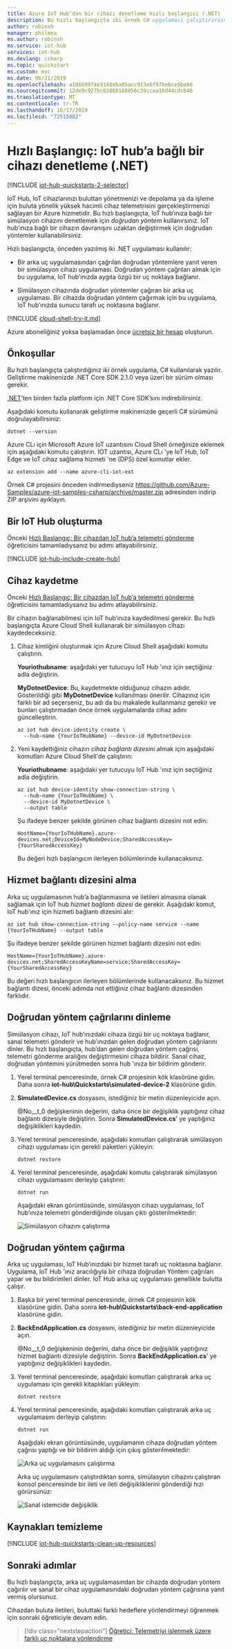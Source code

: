 ```yaml
---
title: Azure IoT Hub’dan bir cihazı denetleme hızlı başlangıcı (.NET) | Microsoft Docs
description: Bu hızlı başlangıçta iki örnek C# uygulaması çalıştırırsınız. Bir uygulama, hub’ınıza bağlı cihazları uzaktan denetleyebilen bir arka uç uygulamasıdır. Diğer uygulama, uzaktan denetlenebilen hub’ınıza bağlanan bir cihazın simülasyonunu yapar.
author: robinsh
manager: philmea
ms.author: robinsh
ms.service: iot-hub
services: iot-hub
ms.devlang: csharp
ms.topic: quickstart
ms.custom: mvc
ms.date: 06/21/2019
ms.openlocfilehash: a106699f4e3148eba85acc913e6f97be6ce9be66
ms.sourcegitcommit: 12de9c927bc63868168056c39ccaa16d44cdc646
ms.translationtype: MT
ms.contentlocale: tr-TR
ms.lasthandoff: 10/17/2019
ms.locfileid: "72515082"
---
```

# <a name="quickstart-control-a-device-connected-to-an-iot-hub-net"></a>Hızlı Başlangıç: IoT hub’a bağlı bir cihazı denetleme (.NET)

[!INCLUDE [iot-hub-quickstarts-2-selector](../../includes/iot-hub-quickstarts-2-selector.md)]

IoT Hub, IoT cihazlarınızı buluttan yönetmenizi ve depolama ya da işleme için buluta yönelik yüksek hacimli cihaz telemetrisini gerçekleştirmenizi sağlayan bir Azure hizmetidir. Bu hızlı başlangıçta, IoT hub’ınıza bağlı bir simülasyon cihazını denetlemek için *doğrudan yöntem* kullanırsınız. IoT hub’ınıza bağlı bir cihazın davranışını uzaktan değiştirmek için doğrudan yöntemler kullanabilirsiniz.

Hızlı başlangıçta, önceden yazılmış iki .NET uygulaması kullanılır:

* Bir arka uç uygulamasından çağrılan doğrudan yöntemlere yanıt veren bir simülasyon cihazı uygulaması. Doğrudan yöntem çağrıları almak için bu uygulama, IoT hub’ınızda aygıta özgü bir uç noktaya bağlanır.

* Simülasyon cihazında doğrudan yöntemler çağıran bir arka uç uygulaması. Bir cihazda doğrudan yöntem çağırmak için bu uygulama, IoT hub’ınızda sunucu tarafı uç noktasına bağlanır.

[!INCLUDE [cloud-shell-try-it.md](../../includes/cloud-shell-try-it.md)]

Azure aboneliğiniz yoksa başlamadan önce [ücretsiz bir hesap](https://azure.microsoft.com/free/?WT.mc_id=A261C142F) oluşturun.

## <a name="prerequisites"></a>Önkoşullar

Bu hızlı başlangıçta çalıştırdığınız iki örnek uygulama, C# kullanılarak yazılır. Geliştirme makinenizde .NET Core SDK 2.1.0 veya üzeri bir sürüm olması gerekir.

[.NET](https://www.microsoft.com/net/download/all)’ten birden fazla platform için .NET Core SDK’sını indirebilirsiniz.

Aşağıdaki komutu kullanarak geliştirme makinenizde geçerli C# sürümünü doğrulayabilirsiniz:

```cmd/sh
dotnet --version
```

Azure CLı için Microsoft Azure IoT uzantısını Cloud Shell örneğinize eklemek için aşağıdaki komutu çalıştırın. IOT uzantısı, Azure CLı 'ye IoT Hub, IoT Edge ve IoT cihaz sağlama hizmeti 'ne (DPS) özel komutlar ekler.

```azurecli-interactive
az extension add --name azure-cli-iot-ext
```

Örnek C# projesini önceden indirmediyseniz https://github.com/Azure-Samples/azure-iot-samples-csharp/archive/master.zip adresinden indirip ZIP arşivini ayıklayın.

## <a name="create-an-iot-hub"></a>Bir IoT Hub oluşturma

Önceki [Hızlı Başlangıç: Bir cihazdan IoT hub’a telemetri gönderme](quickstart-send-telemetry-dotnet.md) öğreticisini tamamladıysanız bu adımı atlayabilirsiniz.

[!INCLUDE [iot-hub-include-create-hub](../../includes/iot-hub-include-create-hub.md)]

## <a name="register-a-device"></a>Cihaz kaydetme

Önceki [Hızlı Başlangıç: Bir cihazdan IoT hub’a telemetri gönderme](quickstart-send-telemetry-dotnet.md) öğreticisini tamamladıysanız bu adımı atlayabilirsiniz.

Bir cihazın bağlanabilmesi için IoT hub’ınıza kaydedilmesi gerekir. Bu hızlı başlangıçta Azure Cloud Shell kullanarak bir simülasyon cihazı kaydedeceksiniz.

1. Cihaz kimliğini oluşturmak için Azure Cloud Shell aşağıdaki komutu çalıştırın.

   **Youriothubname**: aşağıdaki yer tutucuyu IoT Hub 'ınız için seçtiğiniz adla değiştirin.

   **MyDotnetDevice**: Bu, kaydetmekte olduğunuz cihazın adıdır. Gösterildiği gibi **MyDotnetDevice** kullanılması önerilir. Cihazınız için farklı bir ad seçerseniz, bu adı da bu makalede kullanmanız gerekir ve bunları çalıştırmadan önce örnek uygulamalarda cihaz adını güncelleştirin.

    ```azurecli-interactive
    az iot hub device-identity create \
      --hub-name {YourIoTHubName} --device-id MyDotnetDevice
    ```

2. Yeni kaydettiğiniz cihazın _cihaz bağlantı dizesini_ almak için aşağıdaki komutları Azure Cloud Shell'de çalıştırın:

   **Youriothubname**: aşağıdaki yer tutucuyu IoT Hub 'ınız için seçtiğiniz adla değiştirin.

    ```azurecli-interactive
    az iot hub device-identity show-connection-string \
      --hub-name {YourIoTHubName} \
      --device-id MyDotnetDevice \
      --output table
    ```

    Şu ifadeye benzer şekilde görünen cihaz bağlantı dizesini not edin:

   `HostName={YourIoTHubName}.azure-devices.net;DeviceId=MyNodeDevice;SharedAccessKey={YourSharedAccessKey}`

    Bu değeri hızlı başlangıcın ilerleyen bölümlerinde kullanacaksınız.

## <a name="retrieve-the-service-connection-string"></a>Hizmet bağlantı dizesini alma

Arka uç uygulamasının hub’a bağlanmasına ve iletileri almasına olanak sağlamak için IoT hub _hizmet bağlantı dizesi_ de gerekir. Aşağıdaki komut, IoT hub'ınız için hizmeti bağlantı dizesini alır:

```azurecli-interactive
az iot hub show-connection-string --policy-name service --name {YourIoTHubName} --output table
```

Şu ifadeye benzer şekilde görünen hizmet bağlantı dizesini not edin:

   `HostName={YourIoTHubName}.azure-devices.net;SharedAccessKeyName=service;SharedAccessKey={YourSharedAccessKey}`

Bu değeri hızlı başlangıcın ilerleyen bölümlerinde kullanacaksınız. Bu hizmet bağlantı dizesi, önceki adımda not ettiğiniz cihaz bağlantı dizesinden farklıdır.

## <a name="listen-for-direct-method-calls"></a>Doğrudan yöntem çağrılarını dinleme

Simülasyon cihazı, IoT hub’ınızdaki cihaza özgü bir uç noktaya bağlanır, sanal telemetri gönderir ve hub’ınızdan gelen doğrudan yöntem çağrılarını dinler. Bu hızlı başlangıçta, hub’dan gelen doğrudan yöntem çağrısı, telemetri gönderme aralığını değiştirmesini cihaza bildirir. Sanal cihaz, doğrudan yöntemini yürütmeden sonra hub 'ınıza bir bildirim gönderir.

1. Yerel terminal penceresinde, örnek C# projesinin kök klasörüne gidin. Daha sonra **iot-hub\Quickstarts\simulated-device-2** klasörüne gidin.

2. **SimulatedDevice.cs** dosyasını, istediğiniz bir metin düzenleyicide açın.

    @No__t_0 değişkeninin değerini, daha önce bir değişiklik yaptığınız cihaz bağlantı dizesiyle değiştirin. Sonra **SimulatedDevice.cs**' ye yaptığınız değişiklikleri kaydedin.

3. Yerel terminal penceresinde, aşağıdaki komutları çalıştırarak simülasyon cihazı uygulaması için gerekli paketleri yükleyin:

    ```cmd/sh
    dotnet restore
    ```

4. Yerel terminal penceresinde, aşağıdaki komutu çalıştırarak simülasyon cihazı uygulamasını derleyip çalıştırın:

    ```cmd/sh
    dotnet run
    ```

    Aşağıdaki ekran görüntüsünde, simülasyon cihazı uygulaması, IoT hub’ınıza telemetri gönderdiğinde oluşan çıktı gösterilmektedir:

    ![Simülasyon cihazını çalıştırma](./media/quickstart-control-device-dotnet/SimulatedDevice-1.png)

## <a name="call-the-direct-method"></a>Doğrudan yöntem çağırma

Arka uç uygulaması, IoT Hub’ınızdaki bir hizmet tarafı uç noktasına bağlanır. Uygulama, IoT Hub 'ınız aracılığıyla bir cihaza doğrudan Yöntem çağrıları yapar ve bu bildirimleri dinler. IoT Hub arka uç uygulaması genellikle bulutta çalışır.

1. Başka bir yerel terminal penceresinde, örnek C# projesinin kök klasörüne gidin. Daha sonra **iot-hub\Quickstarts\back-end-application** klasörüne gidin.

2. **BackEndApplication.cs** dosyasını, istediğiniz bir metin düzenleyicide açın.

    @No__t_0 değişkeninin değerini, daha önce bir değişiklik yaptığınız hizmet bağlantı dizesiyle değiştirin. Sonra **BackEndApplication.cs**' ye yaptığınız değişiklikleri kaydedin.

3. Yerel terminal penceresinde, aşağıdaki komutları çalıştırarak arka uç uygulaması için gerekli kitaplıkları yükleyin:

    ```cmd/sh
    dotnet restore
    ```

4. Yerel terminal penceresinde, aşağıdaki komutları çalıştırarak arka uç uygulamasını derleyip çalıştırın:

    ```cmd/sh
    dotnet run
    ```

    Aşağıdaki ekran görüntüsünde, uygulamanın cihaza doğrudan yöntem çağrısı yaptığı ve bir bildirim aldığı için çıkış gösterilmektedir:

    ![Arka uç uygulamasını çalıştırma](./media/quickstart-control-device-dotnet/BackEndApplication.png)

    Arka uç uygulamasını çalıştırdıktan sonra, simülasyon cihazını çalıştıran konsol penceresinde bir ileti ve ileti değişikliklerini gönderdiği hızı görürsünüz:

    ![Sanal istemcide değişiklik](./media/quickstart-control-device-dotnet/SimulatedDevice-2.png)

## <a name="clean-up-resources"></a>Kaynakları temizleme

[!INCLUDE [iot-hub-quickstarts-clean-up-resources](../../includes/iot-hub-quickstarts-clean-up-resources.md)]

## <a name="next-steps"></a>Sonraki adımlar

Bu hızlı başlangıçta, arka uç uygulamasından bir cihazda doğrudan yöntem çağırılır ve sanal bir cihaz uygulamasındaki doğrudan yöntem çağrısına yanıt vermiş olursunuz.

Cihazdan buluta iletileri, buluttaki farklı hedeflere yönlendirmeyi öğrenmek için sonraki öğreticiyle devam edin.

> [!div class="nextstepaction"]
> [Öğretici: Telemetriyi işlenmek üzere farklı uç noktalara yönlendirme](tutorial-routing.md)
